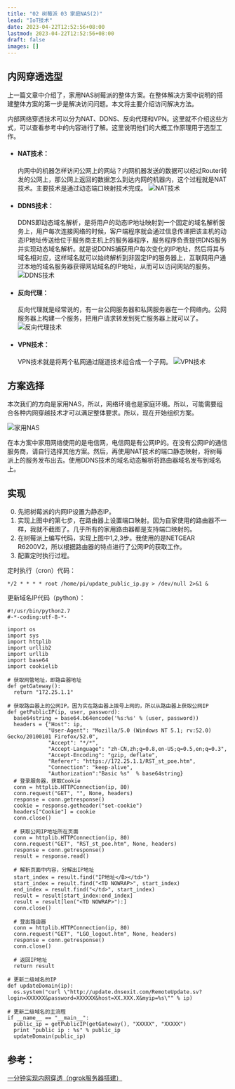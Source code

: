 ```yaml
---
title: "02 树莓派 03 家庭NAS(2)"
lead: "IoT技术"
date: 2023-04-22T12:52:56+08:00
lastmod: 2023-04-22T12:52:56+08:00
draft: false
images: []
---
```


## 内网穿透选型
上一篇文章中介绍了，家用NAS树莓派的整体方案。在整体解决方案中说明的搭建整体方案的第一步是解决访问问题。本文将主要介绍访问解决方法。

内部网络穿透技术可以分为NAT、DDNS、反向代理和VPN。这里就不介绍这些方式，可以查看参考中的内容进行了解。这里说明他们的大概工作原理用于选型工作。
*   #### NAT技术：
    内网中的机器怎样访问公网上的网站？内网机器发送的数据可以经过Router转发的公网上，那公网上返回的数据怎么到达内网的机器内，这个过程就是NAT技术。主要技术是通过动态端口映射技术完成。
![NAT技术](images/iot/99-02-03-01.webp)

*   #### DDNS技术：

    DDNS即动态域名解析，是将用户的动态IP地址映射到一个固定的域名解析服务上，用户每次连接网络的时候，客户端程序就会通过信息传递把该主机的动态IP地址传送给位于服务商主机上的服务器程序，服务程序负责提供DNS服务并实现动态域名解析。就是说DDNS捕获用户每次变化的IP地址，然后将其与域名相对应，这样域名就可以始终解析到非固定IP的服务器上，互联网用户通过本地的域名服务器获得网站域名的IP地址，从而可以访问网站的服务。
![DDNS技术](images/iot/99-02-03-02.webp)

*   #### 反向代理：

    反向代理就是经常说的，有一台公网服务器和私网服务器在一个网络内。公网服务器上构建一个服务，把用户请求转发到死亡服务器上就可以了。
![反向代理技术](images/iot/99-02-03-03.webp)

*   #### VPN技术：

    VPN技术就是将两个私网通过隧道技术组合成一个子网。
![VPN技术](images/iot/99-02-03-04.webp)

## 方案选择
本次我们的方向是家用NAS，所以，网络环境也是家庭环境。所以，可能需要组合各种内网穿越技术才可以满足整体要求。所以，现在开始组织方案。

![家用NAS](images/iot/99-02-03-05.webp)

在本方案中家用网络使用的是电信网，电信网是有公网IP的。在没有公网IP的通信服务商，请自行选择其他方案。然后，再使用NAT技术的端口静态映射，将树莓派上的服务发布出去。使用DDNS技术的域名动态解析将路由器域名发布到域名上。

## 实现
0. 先把树莓派的内网IP设置为静态IP。
1. 实现上图中的第七步，在路由器上设置端口映射。因为自家使用的路由器不一样，我就不截图了。几乎所有的家用路由器都是支持端口映射的。
2. 在树莓派上编写代码，实现上图中1,2,3步。我使用的是NETGEAR R6200V2，所以根据路由器的特点进行了公网IP的获取工作。
3. 配置定时执行过程。

定时执行（cron）代码：
```
*/2 * * * * root /home/pi/update_public_ip.py > /dev/null 2>&1 &
```
更新域名IP代码（python）：
```
#!/usr/bin/python2.7
#-*-coding:utf-8-*-

import os
import sys
import httplib
import urllib2
import urllib
import base64
import cookielib

# 获取网管地址，即路由器地址
def getGateway():
  return "172.25.1.1"

# 获取路由器上的公网IP。因为实在路由器上拨号上网的，所以从路由器上获取公网IP
def getPublicIP(ip, user, password):
  base64string = base64.b64encode('%s:%s' % (user, password))
  headers = {"Host": ip,
             "User-Agent": "Mozilla/5.0 (Windows NT 5.1; rv:52.0) Gecko/20100101 Firefox/52.0",
             "Accept": "*/*",
             "Accept-Language": "zh-CN,zh;q=0.8,en-US;q=0.5,en;q=0.3",
             "Accept-Encoding": "gzip, deflate",
             "Referer": "https://172.25.1.1/RST_st_poe.htm",
             "Connection": "keep-alive",
             "Authorization":"Basic %s"  % base64string}
  # 登录服务器，获取Cookie
  conn = httplib.HTTPConnection(ip, 80)
  conn.request("GET", "", None, headers)
  response = conn.getresponse()
  cookie = response.getheader("set-cookie")
  headers["Cookie"] = cookie
  conn.close()

  # 获取公网IP地址所在页面
  conn = httplib.HTTPConnection(ip, 80)
  conn.request("GET", "RST_st_poe.htm", None, headers)
  response = conn.getresponse()
  result = response.read()

  # 解析页面中内容，分解出IP地址
  start_index = result.find("IP地址</B></td>")
  start_index = result.find("<TD NOWRAP>", start_index)
  end_index = result.find("</td>", start_index)
  result = result[start_index:end_index]
  result = result[len("<TD NOWRAP>"):]
  conn.close()

  # 登出路由器
  conn = httplib.HTTPConnection(ip, 80)
  conn.request("GET", "LGO_logout.htm", None, headers)
  response = conn.getresponse()
  conn.close()

  # 返回IP地址
  return result

# 更新二级域名的IP
def updateDomain(ip):
  os.system("curl \"http://update.dnsexit.com/RemoteUpdate.sv?login=XXXXXX&password=XXXXXX&host=XX.XXX.X&myip=%s\"" % ip)

# 更新二级域名的主流程
if __name__ == "__main__":
  public_ip = getPublicIP(getGateway(), "XXXXX", "XXXXX")
  print "public ip : %s" % public_ip
  updateDomain(public_ip)
```

## 参考：
[一分钟实现内网穿透（ngrok服务器搭建）](https://blog.csdn.net/zhangguo5/article/details/77848658)
